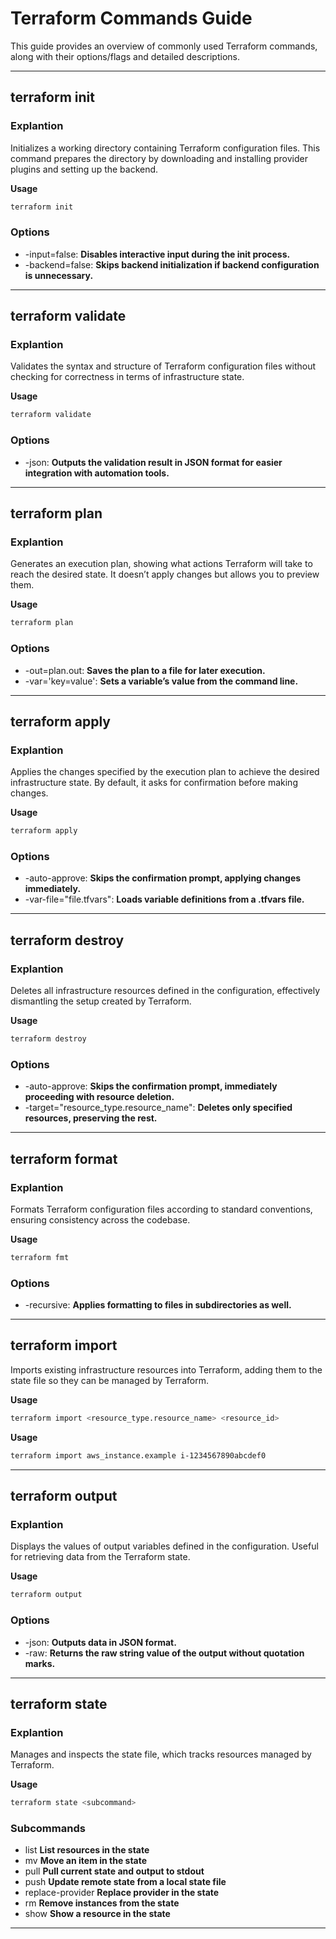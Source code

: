 # Terraform Commands Guide

This guide provides an overview of commonly used Terraform commands, along with their options/flags and detailed descriptions.

---

## terraform init

### Explantion

Initializes a working directory containing Terraform configuration files. This command prepares the directory by downloading and installing provider plugins and setting up the backend.

**Usage**
```bash
terraform init 
```

### Options

- -input=false:  **Disables  interactive  input  during  the  init  process.**
- -backend=false:  **Skips  backend  initialization  if  backend  configuration  is  unnecessary.**

---

## terraform validate

### Explantion

Validates the syntax and structure of Terraform configuration files without checking for correctness in terms of infrastructure state.

**Usage**
```bash
terraform validate
```

### Options
- -json: **Outputs the validation result in JSON format for easier integration with automation tools.**

---

## terraform plan

### Explantion

Generates an execution plan, showing what actions Terraform will take to reach the desired state. It doesn’t apply changes but allows you to preview them.

**Usage**
```bash
terraform plan
```

### Options
- -out=plan.out: **Saves the plan to a file for later execution.** 
- -var='key=value': **Sets a variable’s value from the command line.**

---

## terraform apply

### Explantion

Applies the changes specified by the execution plan to achieve the desired infrastructure state. By default, it asks for confirmation before making changes.

**Usage**
```bash
terraform apply
```

### Options
- -auto-approve: **Skips the confirmation prompt, applying changes immediately.**
- -var-file="file.tfvars": **Loads variable definitions from a .tfvars file.**

---

## terraform destroy

### Explantion

Deletes all infrastructure resources defined in the configuration, effectively dismantling the setup created by Terraform.

**Usage**
```bash
terraform destroy
```

### Options
- -auto-approve: **Skips the confirmation prompt, immediately proceeding with resource deletion.**
- -target="resource_type.resource_name": **Deletes only specified resources, preserving the rest.**

---

## terraform format

### Explantion

Formats Terraform configuration files according to standard conventions, ensuring consistency across the codebase.

**Usage**
```bash
terraform fmt
```

### Options
- -recursive: **Applies formatting to files in subdirectories as well.**

---

## terraform import

Imports existing infrastructure resources into Terraform, adding them to the state file so they can be managed by Terraform.

**Usage**
```bash
terraform import <resource_type.resource_name> <resource_id>
```

**Usage**
```bash
terraform import aws_instance.example i-1234567890abcdef0
```

---

## terraform output

### Explantion

Displays the values of output variables defined in the configuration. Useful for retrieving data from the Terraform state.

**Usage**
```bash
terraform output
```

### Options
- -json: **Outputs data in JSON format.**
- -raw: **Returns the raw string value of the output without quotation marks.**

---

## terraform state

### Explantion

Manages and inspects the state file, which tracks resources managed by Terraform.

**Usage**
```bash
terraform state <subcommand>
```

### Subcommands
- list **List resources in the state**
- mv **Move an item in the state**
- pull **Pull current state and output to stdout**
- push **Update remote state from a local state file**
- replace-provider **Replace provider in the state**
- rm **Remove instances from the state**
- show **Show a resource in the state**

---